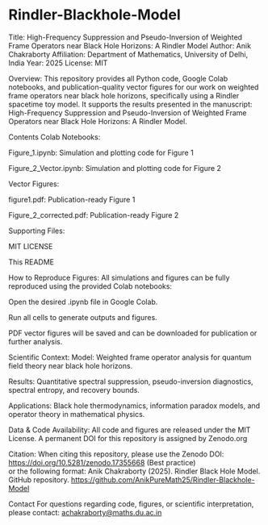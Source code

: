 # Rindler-Blackhole-Model

Title: High-Frequency Suppression and Pseudo-Inversion of Weighted Frame Operators near
Black Hole Horizons: A Rindler Model
Author: Anik Chakraborty
Affiliation: Department of Mathematics, University of Delhi, India
Year: 2025
License: MIT

Overview:
This repository provides all Python code, Google Colab notebooks, and publication-quality vector figures for our work on weighted frame operators near black hole horizons, specifically using a Rindler spacetime toy model.
It supports the results presented in the manuscript:
High-Frequency Suppression and Pseudo-Inversion of Weighted Frame Operators near Black Hole Horizons: A Rindler Model.

Contents
Colab Notebooks:

Figure_1.ipynb: Simulation and plotting code for Figure 1

Figure_2_Vector.ipynb: Simulation and plotting code for Figure 2

Vector Figures:

figure1.pdf: Publication-ready Figure 1

Figure_2_corrected.pdf: Publication-ready Figure 2

Supporting Files:

MIT LICENSE

This README

How to Reproduce Figures:
All simulations and figures can be fully reproduced using the provided Colab notebooks:

Open the desired .ipynb file in Google Colab.

Run all cells to generate outputs and figures.

PDF vector figures will be saved and can be downloaded for publication or further analysis.

Scientific Context:
Model: Weighted frame operator analysis for quantum field theory near black hole horizons.

Results: Quantitative spectral suppression, pseudo-inversion diagnostics, spectral entropy, and recovery bounds.

Applications: Black hole thermodynamics, information paradox models, and operator theory in mathematical physics.

Data & Code Availability:
All code and figures are released under the MIT License.
A permanent DOI for this repository is assigned by Zenodo.org

Citation:
When citing this repository, please use the Zenodo DOI: https://doi.org/10.5281/zenodo.17355668 (Best practice)  
or the following format:
Anik Chakraborty (2025). Rindler Black Hole Model. GitHub repository. https://github.com/AnikPureMath25/Rindler-Blackhole-Model

Contact
For questions regarding code, figures, or scientific interpretation, please contact: achakraborty@maths.du.ac.in
